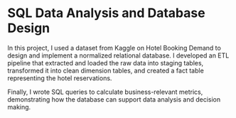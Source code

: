 # SQL Data Analysis and Database Design
In this project, I used a dataset from Kaggle on Hotel Booking Demand to design and implement a normalized relational database. I developed an ETL pipeline that extracted and loaded the raw data into staging tables, transformed it into clean dimension tables, and created a fact table representing the hotel reservations.

Finally, I wrote SQL queries to calculate business-relevant metrics, demonstrating how the database can support data analysis and decision making. 

